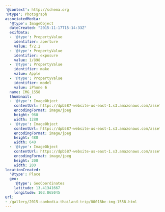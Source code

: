 ```yaml
---
'@context': http://schema.org
'@type': Photograph
associatedMedia:
  '@type': ImageObject
  dateCreated: "2015-11-17T15:14:33Z"
  exifData:
  - '@type': PropertyValue
    identifier: aperture
    value: f/2.2
  - '@type': PropertyValue
    identifier: exposure
    value: 1/898
  - '@type': PropertyValue
    identifier: make
    value: Apple
  - '@type': PropertyValue
    identifier: model
    value: iPhone 6
  name: IMG_1558
  thumbnail:
  - '@type': ImageObject
    contentUrl: https://dpb587-website-us-east-1.s3.amazonaws.com/asset/gallery/2015-cambodia-thailand-trip/00018be-img-1558~1280.jpg
    encodingFormat: image/jpeg
    height: 960
    width: 1280
  - '@type': ImageObject
    contentUrl: https://dpb587-website-us-east-1.s3.amazonaws.com/asset/gallery/2015-cambodia-thailand-trip/00018be-img-1558~640w.jpg
    encodingFormat: image/jpeg
    height: 480
    width: 640
  - '@type': ImageObject
    contentUrl: https://dpb587-website-us-east-1.s3.amazonaws.com/asset/gallery/2015-cambodia-thailand-trip/00018be-img-1558~200x200.jpg
    encodingFormat: image/jpeg
    height: 200
    width: 200
locationCreated:
  '@type': Place
  geo:
    '@type': GeoCoordinates
    latitude: 13.41341667
    longitude: 103.865045
url:
- /gallery/2015-cambodia-thailand-trip/00018be-img-1558.html
---
```

